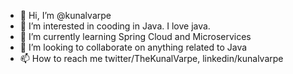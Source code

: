 - 👋 Hi, I’m @kunalvarpe
- 👀 I’m interested in cooding in Java. I love java.
- 🌱 I’m currently learning Spring Cloud and Microservices
- 💞️ I’m looking to collaborate on anything related to Java
- 📫 How to reach me twitter/TheKunalVarpe, linkedin/kunalvarpe

<!---
kunalvarpe/kunalvarpe is a ✨ special ✨ repository because its `README.md` (this file) appears on your GitHub profile.
You can click the Preview link to take a look at your changes.
--->
